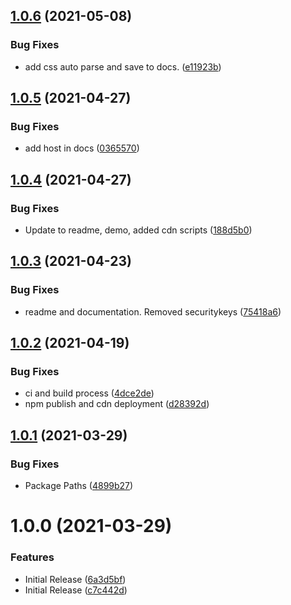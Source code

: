 ## [1.0.6](https://github.com/CoCreate-app/CoCreate-progress-bar/compare/v1.0.5...v1.0.6) (2021-05-08)


### Bug Fixes

* add css auto parse and save to docs. ([e11923b](https://github.com/CoCreate-app/CoCreate-progress-bar/commit/e11923bb3499e8fa7d2112532470dd8e8aefe317))

## [1.0.5](https://github.com/CoCreate-app/CoCreate-progress-bar/compare/v1.0.4...v1.0.5) (2021-04-27)


### Bug Fixes

* add host in docs ([0365570](https://github.com/CoCreate-app/CoCreate-progress-bar/commit/0365570a10f90e5de71d12f1d1998db351932c4a))

## [1.0.4](https://github.com/CoCreate-app/CoCreate-progress-bar/compare/v1.0.3...v1.0.4) (2021-04-27)


### Bug Fixes

* Update to readme, demo, added cdn scripts ([188d5b0](https://github.com/CoCreate-app/CoCreate-progress-bar/commit/188d5b0e1743f61c3c54b8ab074d3a9fec487753))

## [1.0.3](https://github.com/CoCreate-app/CoCreate-progress-bar/compare/v1.0.2...v1.0.3) (2021-04-23)


### Bug Fixes

* readme and documentation. Removed securitykeys ([75418a6](https://github.com/CoCreate-app/CoCreate-progress-bar/commit/75418a637dabe6168d0f3c90b8b26a0ec8a57719))

## [1.0.2](https://github.com/CoCreate-app/CoCreate-progress-bar/compare/v1.0.1...v1.0.2) (2021-04-19)


### Bug Fixes

* ci and build process ([4dce2de](https://github.com/CoCreate-app/CoCreate-progress-bar/commit/4dce2debb0f8eb2125c0258d66516da402b7b055))
* npm publish and cdn deployment ([d28392d](https://github.com/CoCreate-app/CoCreate-progress-bar/commit/d28392daed756ddd98fbb9ad93935464a6e5b8f7))

## [1.0.1](https://github.com/CoCreate-app/CoCreate-progress-bar/compare/v1.0.0...v1.0.1) (2021-03-29)


### Bug Fixes

* Package Paths ([4899b27](https://github.com/CoCreate-app/CoCreate-progress-bar/commit/4899b27eae2bfbaecc356b17426149386331fe81))

# 1.0.0 (2021-03-29)


### Features

* Initial Release ([6a3d5bf](https://github.com/CoCreate-app/CoCreate-progress-bar/commit/6a3d5bfea4eabd8ffb5c850e5691ddfc185fe761))
* Initial Release ([c7c442d](https://github.com/CoCreate-app/CoCreate-progress-bar/commit/c7c442d15b204965237ddb6af3b4e0e5a079394a))
